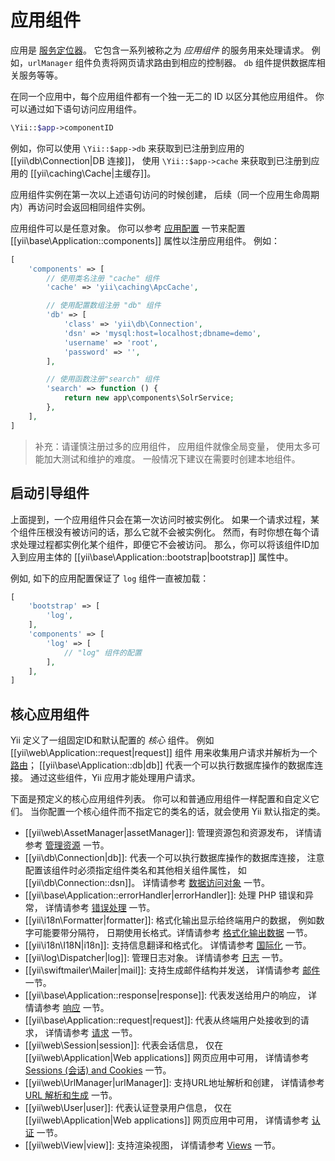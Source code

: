 应用组件
======================

应用是 [服务定位器](concept-service-locator.md)。
它包含一系列被称之为 *应用组件* 的服务用来处理请求。
例如，`urlManager` 组件负责将网页请求路由到相应的控制器。
`db` 组件提供数据库相关服务等等。

在同一个应用中，每个应用组件都有一个独一无二的 ID 以区分其他应用组件。
你可以通过如下语句访问应用组件。

```php
\Yii::$app->componentID
```

例如，你可以使用 `\Yii::$app->db` 来获取到已注册到应用的 [[yii\db\Connection|DB 连接]]，
使用 `\Yii::$app->cache` 来获取到已注册到应用的 [[yii\caching\Cache|主缓存]]。

应用组件实例在第一次以上述语句访问的时候创建，
后续（同一个应用生命周期内）再访问时会返回相同组件实例。

应用组件可以是任意对象。
你可以参考 [应用配置](structure-applications.md#application-configurations) 一节来配置 [[yii\base\Application::components]] 属性以注册应用组件。
例如：

```php
[
    'components' => [
        // 使用类名注册 "cache" 组件
        'cache' => 'yii\caching\ApcCache',

        // 使用配置数组注册 "db" 组件
        'db' => [
            'class' => 'yii\db\Connection',
            'dsn' => 'mysql:host=localhost;dbname=demo',
            'username' => 'root',
            'password' => '',
        ],

        // 使用函数注册"search" 组件
        'search' => function () {
            return new app\components\SolrService;
        },
    ],
]
```

> 补充：请谨慎注册过多的应用组件，
> 应用组件就像全局变量，
> 使用太多可能加大测试和维护的难度。
> 一般情况下建议在需要时创建本地组件。


## 启动引导组件 <span id="bootstrapping-components"></span>

上面提到，一个应用组件只会在第一次访问时被实例化。
如果一个请求过程，某个组件压根没有被访问的话，那么它就不会被实例化。
然而，有时你想在每个请求处理过程都实例化某个组件，即便它不会被访问。
那么，你可以将该组件ID加入到应用主体的 [[yii\base\Application::bootstrap|bootstrap]] 属性中。

例如, 如下的应用配置保证了 `log` 组件一直被加载：

```php
[
    'bootstrap' => [
        'log',
    ],
    'components' => [
        'log' => [
            // "log" 组件的配置
        ],
    ],
]
```


## 核心应用组件 <span id="core-application-components"></span>

Yii 定义了一组固定ID和默认配置的 *核心* 组件。
例如 [[yii\web\Application::request|request]] 组件
用来收集用户请求并解析为一个 [路由](runtime-routing.md)；
[[yii\base\Application::db|db]] 代表一个可以执行数据库操作的数据库连接。
通过这些组件，Yii 应用才能处理用户请求。

下面是预定义的核心应用组件列表。
你可以和普通应用组件一样配置和自定义它们。
当你配置一个核心组件而不指定它的类名的话，就会使用 Yii 默认指定的类。

* [[yii\web\AssetManager|assetManager]]: 管理资源包和资源发布，
  详情请参考 [管理资源](output-assets.md) 一节。
* [[yii\db\Connection|db]]: 代表一个可以执行数据库操作的数据库连接，
  注意配置该组件时必须指定组件类名和其他相关组件属性，
  如[[yii\db\Connection::dsn]]。
  详情请参考 [数据访问对象](db-dao.md) 一节。
* [[yii\base\Application::errorHandler|errorHandler]]: 处理 PHP 错误和异常，
  详情请参考 [错误处理](tutorial-handling-errors.md) 一节。
* [[yii\i18n\Formatter|formatter]]: 格式化输出显示给终端用户的数据，
  例如数字可能要带分隔符，
  日期使用长格式。详情请参考 [格式化输出数据](output-formatting.md) 一节。
* [[yii\i18n\I18N|i18n]]: 支持信息翻译和格式化。
  详情请参考 [国际化](tutorial-i18n.md) 一节。
* [[yii\log\Dispatcher|log]]: 管理日志对象。
  详情请参考 [日志](tutorial-logging.md) 一节。
* [[yii\swiftmailer\Mailer|mail]]: 支持生成邮件结构并发送，
  详情请参考 [邮件](tutorial-mailing.md) 一节。
* [[yii\base\Application::response|response]]: 代表发送给用户的响应，
  详情请参考 [响应](runtime-responses.md) 一节。
* [[yii\base\Application::request|request]]: 代表从终端用户处接收到的请求，
  详情请参考 [请求](runtime-requests.md) 一节。
* [[yii\web\Session|session]]: 代表会话信息，
  仅在[[yii\web\Application|Web applications]] 网页应用中可用，
  详情请参考 [Sessions (会话) and Cookies](runtime-sessions-cookies.md) 一节。
* [[yii\web\UrlManager|urlManager]]: 支持URL地址解析和创建，
  详情请参考 [URL 解析和生成](runtime-url-handling.md) 一节。
* [[yii\web\User|user]]: 代表认证登录用户信息，
  仅在[[yii\web\Application|Web applications]] 网页应用中可用，
  详情请参考 [认证](security-authentication.md) 一节。
* [[yii\web\View|view]]: 支持渲染视图，
  详情请参考 [Views](structure-views.md) 一节。
